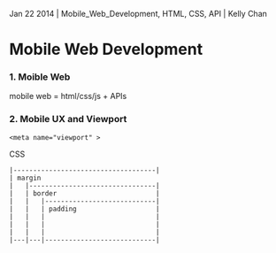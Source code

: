 Jan 22 2014 | Mobile_Web_Development, HTML, CSS, API | Kelly Chan
# Mobile Web Development

### 1. Moible Web

mobile web = html/css/js + APIs

### 2. Mobile UX and Viewport

```
<meta name="viewport" >
```

CSS
```
|------------------------------------|
| margin
|   |--------------------------------|
|   | border                         |
|   |   |----------------------------|
|   |   | padding                    |
|   |   |                            |
|   |   |                            | 
|   |   |                            |
|---|---|----------------------------|
```
